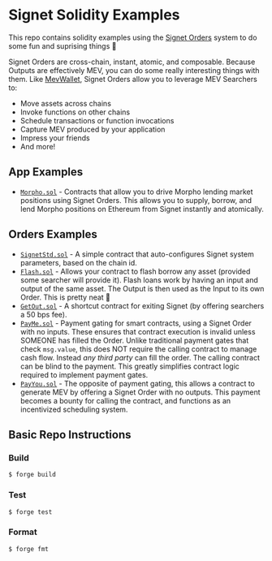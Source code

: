# Signet Solidity Examples

This repo contains solidity examples using the [Signet Orders] system to do
some fun and suprising things 🎀

Signet Orders are cross-chain, instant, atomic, and composable. Because Outputs
are effectively MEV, you can do some really interesting things with them. Like
[MevWallet], Signet Orders allow you to leverage MEV Searchers to:

- Move assets across chains
- Invoke functions on other chains
- Schedule transactions or function invocations
- Capture MEV produced by your application
- Impress your friends
- And more!

## App Examples

- [`Morpho.sol`](./src/examples/Morpho.sol) - Contracts that allow you to drive
  Morpho lending market positions using Signet Orders. This allows you to
  supply, borrow, and lend Morpho positions on Ethereum from Signet instantly
  and atomically.

## Orders Examples

- [`SignetStd.sol`](./src/SignetStd.sol) - A simple contract that
  auto-configures Signet system parameters, based on the chain id.
- [`Flash.sol`](./src/examples/Flash.sol) - Allows your contract to flash borrow
  any asset (provided some searcher will provide it). Flash loans work by
  having an input and output of the same asset. The Output is then used as the
  Input to its own Order. This is pretty neat 🎀
- [`GetOut.sol`](./src/examples/GetOut.sol) - A shortcut contract for
  exiting Signet (by offering searchers a 50 bps fee).
- [`PayMe.sol`](./src/examples/PayMe.sol) - Payment gating for smart contracts,
  using a Signet Order with no inputs. These ensures that contract execution is
  invalid unless SOMEONE has filled the Order. Unlike traditional payment gates
  that check `msg.value`, this does NOT require the calling contract to manage
  cash flow. Instead _any third party_ can fill the order. The calling contract
  can be blind to the payment. This greatly simplifies contract logic required
  to implement payment gates.
- [`PayYou.sol`](./src/examples/PayYou.sol) - The opposite of payment gating,
  this allows a contract to generate MEV by offering a Signet Order with no
  outputs. This payment becomes a bounty for calling the contract, and
  functions as an incentivized scheduling system.

## Basic Repo Instructions

### Build

```shell
$ forge build
```

### Test

```shell
$ forge test
```

### Format

```shell
$ forge fmt
```

[MevWallet]: https://github.com/blunt-instruments/MevWallet
[Signet Orders]: https://signet.sh/docs/learn-about-signet/cross-chain-transfers/

